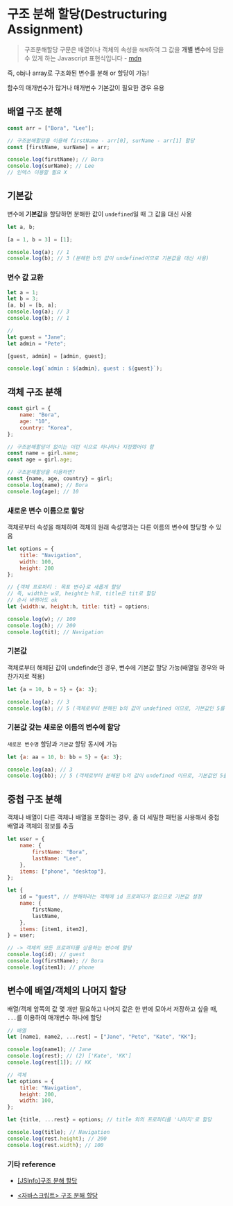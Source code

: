 # 구조 분해 할당(Destructuring Assignment)

> 구조분해할당 구문은 배열이나 객체의 속성을 `해체`하여 그 값을 **개별 변수**에 담을 수 있게 하는 Javascript 표현식입니다 - [mdn](https://developer.mozilla.org/ko/docs/Web/JavaScript/Reference/Operators/Destructuring_assignment)

즉, obj나 array로 구조화된 변수를 분해 or 할당이 가능!

함수의 매개변수가 많거나 매개변수 기본값이 필요한 경우 유용

## 배열 구조 분해

```javascript
const arr = ["Bora", "Lee"];

// 구조분해할당을 이용해 firstName - arr[0], surName - arr[1] 할당
const [firstName, surName] = arr;

console.log(firstName); // Bora
console.log(surName); // Lee
// 인덱스 이용할 필요 X
```

## 기본값

변수에 **기본값**을 할당하면 분해한 값이 `undefined`일 때 그 값을 대신 사용

```javascript
let a, b;

[a = 1, b = 3] = [1]; 

console.log(a); // 1
console.log(b); // 3 (분해한 b의 값이 undefined이므로 기본값을 대신 사용)
```

### 변수 값 교환

```javascript
let a = 1;
let b = 3;
[a, b] = [b, a];
console.log(a); // 3
console.log(b); // 1

// 
let guest = "Jane";
let admin = "Pete";

[guest, admin] = [admin, guest];

console.log(`admin : ${admin}, guest : ${guest}`);
```

## 객체 구조 분해

```javascript
const girl = {
    name: "Bora",
    age: "10",
    country: "Korea",
};

// 구조분해할당이 없이는 이런 식으로 하나하나 지정했어야 함
const name = girl.name;
const age = girl.age;

// 구조분해할당을 이용하면?
const {name, age, country} = girl;
console.log(name); // Bora
console.log(age); // 10
```

### 새로운 변수 이름으로 할당

객체로부터 속성을 해체하여 객체의 원래 속성명과는 다른 이름의 변수에 할당할 수 있음

```javascript
let options = {
    title: "Navigation",
    width: 100,
    height: 200
};

// {객체 프로퍼티 : 목표 변수}로 새롭게 할당
// 즉, width는 w로, height는 h로, title은 tit로 할당
// 순서 바뀌어도 ok
let {width:w, height:h, title: tit} = options;

console.log(w); // 100
console.log(h); // 200
console.log(tit); // Navigation
```

### 기본값

객체로부터 해체된 값이 undefinde인 경우, 변수에 기본값 할당 가능(배열일 경우와 마찬가지로 적용)

```javascript
let {a = 10, b = 5} = {a: 3};

console.log(a); // 3
console.log(b); // 5 (객체로부터 분해된 b의 값이 undefined 이므로, 기본값인 5를 대신 할당)
```

### 기본값 갖는 새로운 이름의 변수에 할당

`새로운 변수명` 할당과 `기본값` 할당 동시에 가능

```javascript
let {a: aa = 10, b: bb = 5} = {a: 3};

console.log(aa); // 3
console.log(bb); // 5 (객체로부터 분해된 b의 값이 undefined 이므로, 기본값인 5를 새로운 변수명 bb에 할당)
```

## 중첩 구조 분해

객체나 배열이 다른 객체나 배열을 포함하는 경우, 좀 더 세밀한 패턴을 사용해서 중첩 배열과 객체의 정보를 추출

```javascript
let user = {
    name: {
        firstName: "Bora",
        lastName: "Lee",
    },
    items: ["phone", "desktop"],
};

let {
    id = "guest", // 분해하려는 객체에 id 프로퍼티가 없으므로 기본값 설정
    name: {
        firstName,
        lastName,
    },
    items: [item1, item2],
} = user;

// -> 객체의 모든 프로퍼티를 상응하는 변수에 할당
console.log(id); // guest
console.log(firstName); // Bora
console.log(item1); // phone
```

## 변수에 배열/객체의 나머지 할당

배열/객체 앞쪽의 값 몇 개만 필요하고 나머지 값은 한 번에 모아서 저장하고 싶을 때, `...`를 이용하여 매개변수 하나에 할당

```javascript
// 배열
let [name1, name2, ...rest] = ["Jane", "Pete", "Kate", "KK"];

console.log(name1); // Jane
console.log(rest); // (2) ['Kate', 'KK']
console.log(rest[1]); // KK

// 객체
let options = {
    title: "Navigation",
    height: 200,
    width: 100,
};

let {title, ...rest} = options; // title 외의 프로퍼티를 '나머지'로 할당

console.log(title); // Navigation
console.log(rest.height); // 200
console.log(rest.width); // 100
```

### 기타 reference

- [[JSInfo]구조 분해 할당](https://velog.io/@cptkuk91/JSInfo19)

- [<자바스크립트> 구조 분해 할당](https://haesoo9410.tistory.com/187)
